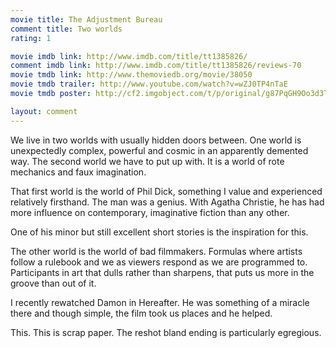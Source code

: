 ```yaml
---
movie title: The Adjustment Bureau
comment title: Two worlds
rating: 1

movie imdb link: http://www.imdb.com/title/tt1385826/
comment imdb link: http://www.imdb.com/title/tt1385826/reviews-70
movie tmdb link: http://www.themoviedb.org/movie/38050
movie tmdb trailer: http://www.youtube.com/watch?v=wZJ0TP4nTaE
movie tmdb poster: http://cf2.imgobject.com/t/p/original/g87PqGH9Oo3d3Tbczcfk7ZMAIEk.jpg

layout: comment
---
```


We live in two worlds with usually hidden doors between. One world is unexpectedly complex, powerful and cosmic in an apparently demented way. The second world we have to put up with. It is a world of rote mechanics and faux imagination. 

That first world is the world of Phil Dick, something I value and experienced relatively firsthand. The man was a genius. With Agatha Christie, he has had more influence on contemporary, imaginative fiction than any other. 

One of his minor but still excellent short stories is the inspiration for this. 

The other world is the world of bad filmmakers. Formulas where artists follow a rulebook and we as viewers respond as we are programmed to. Participants in art that dulls rather than sharpens, that puts us more in the groove than out of it. 

I recently rewatched Damon in Hereafter. He was something of a miracle there and though simple, the film took us places and he helped. 

This. This is scrap paper. The reshot bland ending is particularly egregious.